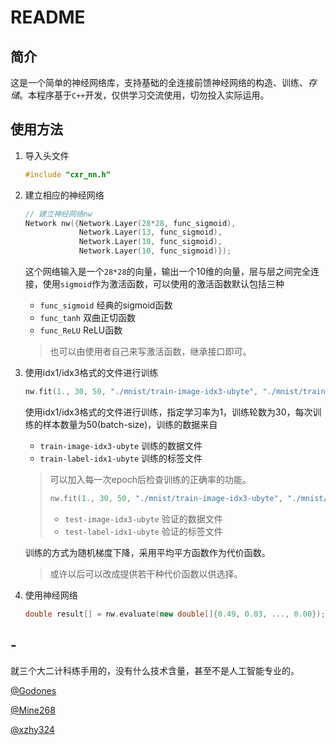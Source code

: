 # README

## 简介

这是一个简单的神经网络库，支持基础的全连接前馈神经网络的构造、训练、*存储*。本程序基于`C++`开发，仅供学习交流使用，切勿投入实际运用。

## 使用方法

1. 导入头文件

   ```cpp
   #include "cxr_nn.h"
   ```

2. 建立相应的神经网络

   ```cpp
   // 建立神经网络nw
   Network nw({Network.Layer(28*28, func_sigmoid),
               Network.Layer(13, func_sigmoid),
               Network.Layer(10, func_sigmoid),
               Network.Layer(10, func_sigmoid)});
   ```

   这个网络输入是一个`28*28`的向量，输出一个10维的向量，层与层之间完全连接，使用`sigmoid`作为激活函数，可以使用的激活函数默认包括三种

   - `func_sigmoid` 经典的sigmoid函数
   - `func_tanh` 双曲正切函数
   - `func_ReLU` ReLU函数

   > 也可以由使用者自己来写激活函数，继承接口即可。

3. 使用idx1/idx3格式的文件进行训练

   ```cpp
   nw.fit(1., 30, 50, "./mnist/train-image-idx3-ubyte", "./mnist/train-label-idx1-ubyte");
   ```

   使用idx1/idx3格式的文件进行训练，指定学习率为1，训练轮数为30，每次训练的样本数量为50(batch-size)，训练的数据来自

   - `train-image-idx3-ubyte` 训练的数据文件
   - `train-label-idx1-ubyte` 训练的标签文件

   > 可以加入每一次epoch后检查训练的正确率的功能。
   >
   > ```cpp
   > nw.fit(1., 30, 50, "./mnist/train-image-idx3-ubyte", "./mnist/train-label-idx1-ubyte");
   > ```
   >
   > - `test-image-idx3-ubyte` 验证的数据文件
   > - `test-label-idx1-ubyte` 验证的标签文件

   训练的方式为随机梯度下降，采用平均平方函数作为代价函数。

   > 或许以后可以改成提供若干种代价函数以供选择。

4. 使用神经网络

   ```cpp
   double result[] = nw.evaluate(new double[]{0.49, 0.03, ..., 0.00});
   ```


## -

就三个大二计科练手用的，没有什么技术含量，甚至不是人工智能专业的。

[@Godones](https://github.com/Godones)

[@Mine268](https://github.com/Mine268)

[@xzhy324](https://github.com/xzhy324)

